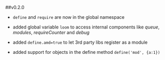 ##v0.2.0
* `define` and `require` are now in the global namespace

* added global variable `loom` to access internal components like
 *queue*, *modules*, *requireCounter* and *debug*
* added `define.amd=true` to let 3rd party libs register as a module
* added support for objects in the define method `define('mod', {a:1})`